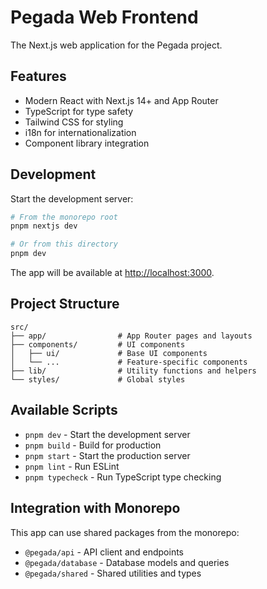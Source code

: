 # Pegada Web Frontend

The Next.js web application for the Pegada project.

## Features

- Modern React with Next.js 14+ and App Router
- TypeScript for type safety
- Tailwind CSS for styling
- i18n for internationalization
- Component library integration

## Development

Start the development server:

```bash
# From the monorepo root
pnpm nextjs dev

# Or from this directory
pnpm dev
```

The app will be available at [http://localhost:3000](http://localhost:3000).

## Project Structure

```
src/
├── app/                # App Router pages and layouts
├── components/         # UI components
│   ├── ui/             # Base UI components
│   └── ...             # Feature-specific components
├── lib/                # Utility functions and helpers
└── styles/             # Global styles
```

## Available Scripts

- `pnpm dev` - Start the development server
- `pnpm build` - Build for production
- `pnpm start` - Start the production server
- `pnpm lint` - Run ESLint
- `pnpm typecheck` - Run TypeScript type checking

## Integration with Monorepo

This app can use shared packages from the monorepo:

- `@pegada/api` - API client and endpoints
- `@pegada/database` - Database models and queries
- `@pegada/shared` - Shared utilities and types
